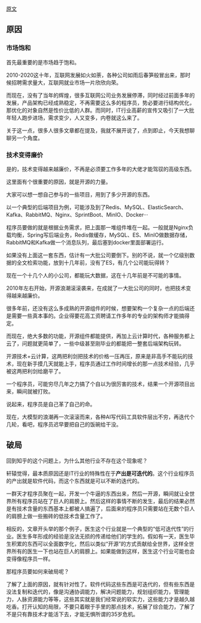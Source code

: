 [原文](https://mp.weixin.qq.com/s/6Vmyexm4xw-hRo9v4s_bKg)

## 原因

### 市场饱和

首先最重要的是市场趋于饱和。

2010-2020这十年，互联网发展如火如荼，各种公司如雨后春笋般冒出来，那时候招聘需求量大，互联网就业市场一片欣欣向荣。

而现在，没有了当年的辉煌，很多互联网公司业务发展停滞，同时经过前面多年的发展，产品架构已经成熟稳定，不再需要这么多的程序员，势必要进行结构优化，那优化的对象自然是性价比低的人群。而同时，IT行业高薪的宣传又吸引了一大批年轻人跑步进场，需求变少，人又变多，内卷就这么来了。

关于这一点，很多人很多文章都在提及，我就不展开说了，点到即止，今天我想聊聊另一个角度。

### 技术变得廉价

是的，技术变得越来越廉价，不再是必须要工作多年的大佬才能驾驭的高级东西。

这里面有个很重要的原因，就是开源的力量。

大家可以想一想自己参与的一些项目，用到了多少开源的东西。

以一个典型的后端项目为例，可能涉及到了Redis、MySQL、ElasticSearch、Kafka、RabbitMQ、Nginx、SprintBoot、MinIO、Docker···

程序员要做的就是根据业务需求，把上面那一堆组件堆在一起。一般就是Nginx负载均衡，Spring写后端业务，Redis做缓存，MySQL、ES、MinIO做数据存储，RabbitMQ和Kafka做一个消息队列，最后塞到docker里面部署运行。

如果没有上面这一套东西，估计有一大批公司要倒下。别的不说，就一个亿级别数据的全文检索功能，放到十几年前，没有了ES，有几个公司能玩得转？

现在一个十几个人的小公司，都能玩大数据，这在十几年前是不可能的事情。

2010年左右开始，开源浪潮滚滚袭来，在成就了一大批公司的同时，也把技术变得越来越廉价。

很多年前，还没有这么多成熟的开源组件的时候，想要架构一个复杂一点的后端还是需要一些真本事的。企业得要花高工资聘请工作多年的专业的架构师才能搞得定。

而现在，绝大多数的功能，开源组件都能提供，再加上云计算时代，各种服务都上云了，问题就更简单了，一些中级甚至刚毕业的都能把一整套后端架构玩转。

开源技术+云计算，这两把利剑把技术的价格一压再压，原来是非高手不能玩的技术，现在新手摸几天就能上手，程序员通过工作时间增长的那一点技术经验，几乎被这两把利剑给磨平了。

一个程序员，可能穷尽几年之力搞了个自以为很厉害的技术，结果一个开源项目出来，瞬间就被打败。

说起来，程序员是自己革了自己的命。

现在，大模型的浪潮再一次滚滚而来，各种AI写代码工具软件层出不穷，再迭代个几轮，看吧，程序员迟早要把自己的饭碗给干没。

## 破局

回到知乎的这个问题上，为什么其他行业不存在这个现象呢？

轩辕觉得，最本质原因还是IT行业的特殊性在于**产出是可迭代的**。这个行业程序员的产出就是软件代码，而这个东西就是可以不断的迭代的。

一群天才程序员聚在一起，开发一个牛逼的东西出来，然后一开源，瞬间就让全世界所有程序员站在了巨人的肩膀上。然后这样的事情不断的发生，最后的结果必然是有技术含量的东西基本上都被人搞遍了，后面来的程序员只需要站在无数个巨人的肩膀上做一些搬砖的低技术含量工作了。

相反的，文章开头举的那个例子，医生这个行业就是一个典型的“低可迭代性”的行业。医生多年形成的经验是没法无损的传递给他们的学生的。假如有一天，医生毕生积累的东西可以全面数字化，然后以类似“开源”的方式贡献给全世界，这样全世界所有的医生一下也站在巨人的肩膀上。如果能做到这样，医生这个行业可能也会变得像程序员一样。

那程序员要如何来破局呢？

了解了上面的原因，就有针对性了。软件代码这些东西是可迭代的，但有些东西是没法复制和迭代的，像是沟通协调能力，解决问题能力，规划组织能力，管理能力，人脉资源能力等等，这些其实就是我们经常说的软实力，这些能力才是越久越吃香。打开认知的局限，不要只着眼于手里的那点技术，拓展了综合能力，了解了不是只有靠技术才能活下去，才能无惧所谓的35岁危机。